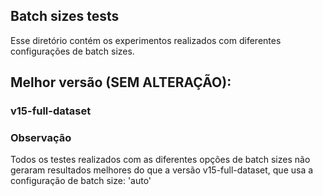 ## Batch sizes tests

Esse diretório contém os experimentos realizados com diferentes configurações
de batch sizes.

## Melhor versão (SEM ALTERAÇÃO):
  ### v15-full-dataset

### Observação
  Todos os testes realizados com as diferentes opções de batch sizes não geraram resultados melhores
  do que a versão v15-full-dataset, que usa a configuração de batch size: 'auto'